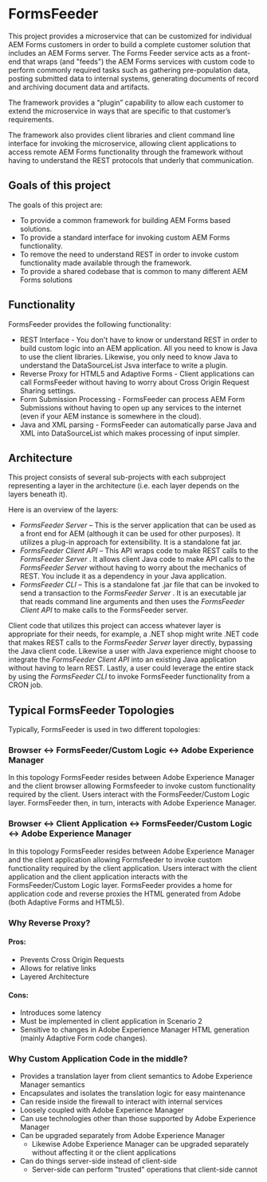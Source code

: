 # FormsFeeder
This project provides a microservice that can be customized for individual AEM Forms customers in order to build a complete customer solution that includes an AEM Forms server.  The Forms Feeder service acts as a front-end that wraps (and "feeds") the AEM Forms services with custom code to perform commonly required tasks such as gathering pre-population data, posting submitted data to internal systems, generating documents of record and archiving document data and artifacts.

The framework provides a “plugin” capability to allow each customer to extend the microservice in ways that are specific to that customer’s requirements.

The framework also provides client libraries and client command line interface for invoking the microservice, allowing client applications to access remote AEM Forms functionality through the framework without having to understand the REST protocols that underly that communication.

## Goals of this project
The goals of this project are:

* To provide a common framework for building AEM Forms based solutions.
* To provide a standard interface for invoking custom AEM Forms functionality.
* To remove the need to understand REST in order to invoke custom functionality made available through the framework.
* To provide a shared codebase that is common to many different AEM Forms solutions

## Functionality
FormsFeeder provides the following functionality:
* REST Interface - You don't have to know or understand REST in order to build custom logic into an AEM application.  All you need to know is Java to use the client libraries.  Likewise, you only need to know Java to understand the DataSourceList Jsva interface to write a plugin.
* Reverse Proxy for HTML5 and Adaptive Forms - Client applications can call FormsFeeder without having to worry about Cross Origin Request Sharing settings.
* Form Submission Processing - FormsFeeder can process AEM Form Submissions without having to open up any services to the internet (even if your AEM instance is somewhere in the cloud).
* Java and XML parsing - FormsFeeder can automatically parse Java and XML into DataSourceList which makes processing of input simpler.

## Architecture
This project consists of several sub-projects with each subproject representing a layer in the architecture (i.e. each layer depends on the layers beneath it).

Here is an overview of the layers:
* _FormsFeeder Server_  – This is the server application that can be used as a front end for AEM (although it can be used for other purposes).  It utilizes a plug-in approach for extensibility.  It is a standalone fat jar.
* _FormsFeeder Client API_  – This API wraps code to make REST calls to the  _FormsFeeder Server_ .  It allows client Java code to make API calls to the  _FormsFeeder Server_  without having to worry about the mechanics of REST.  You include it as a dependency in your Java application.
* _FormsFeeder CLI_  – This is a standalone fat .jar file that can be invoked to send a transaction to the  _FormsFeeder Server_ .  It is an executable jar that reads command line arguments and then uses the  _FormsFeeder Client API_  to make calls to the FormsFeeder server.

Client code that utilizes this project can access whatever layer is appropriate for their needs, for example, a .NET shop might write .NET code that makes REST calls to the  _FormsFeeder Server_  layer directly, bypassing the Java client code.  Likewise a user with Java experience might choose to integrate the  _FormsFeeder Client API_  into an existing Java application without having to learn REST.  Lastly, a user could leverage the entire stack by using the _FormsFeeder CLI_  to invoke FormsFeeder functionality from a CRON job.

## Typical FormsFeeder Topologies 
Typically, FormsFeeder is used in two different topologies:

### Browser <-> FormsFeeder/Custom Logic <-> Adobe Experience Manager

In this topology FormsFeeder resides between Adobe Experience Manager and the client browser allowing Formsfeeder to invoke custom functionality required by the client. Users interact with the FormsFeeder/Custom Logic layer. FormsFeeder then, in turn, interacts with Adobe Experience Manager.

### Browser <-> Client Application <->  FormsFeeder/Custom Logic <-> Adobe Experience Manager

In this topology FormsFeeder resides between Adobe Experience Manager and the client application allowing Formsfeeder to invoke custom functionality required by the client application. Users interact with the client application and the client application interacts with the FormsFeeder/Custom Logic layer.
FormsFeeder provides a home for application code and reverse proxies the HTML generated from Adobe (both Adaptive Forms and HTML5).

### Why Reverse Proxy?
#### Pros:
* Prevents Cross Origin Requests
* Allows for relative links
* Layered Architecture

#### Cons:
* Introduces some latency 
* Must be implemented in client application in Scenario 2 
* Sensitive to changes in Adobe Experience Manager HTML generation (mainly Adaptive Form code changes).

### Why Custom Application Code in the middle?
* Provides a translation layer from client semantics to Adobe Experience Manager semantics
* Encapsulates and isolates the translation logic for easy maintenance
* Can reside inside the firewall to interact with internal services
* Loosely coupled with Adobe Experience Manager
* Can use technologies other than those supported by Adobe Experience Manager 
* Can be upgraded separately from Adobe Experience Manager 
  * Likewise Adobe Experience Manager can be upgraded separately without affecting it or the client applications
* Can do things server-side instead of client-side
  * Server-side can perform "trusted" operations that client-side cannot
